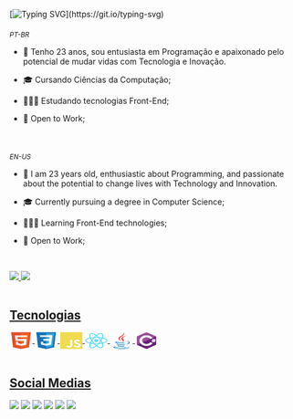 
[![Typing SVG](https://readme-typing-svg.demolab.com?font=Noto+Sans+Japanese&weight=900&size=24&pause=1000&color=4981C8&random=false&width=435&lines=Bem+vindo+(a)!+Meu+nome+%C3%A9+Breno.)](https://git.io/typing-svg)

<sub><em>PT-BR</em></sub>

- 🤵 Tenho 23 anos, sou entusiasta em Programação e apaixonado pelo potencial de mudar vidas com Tecnologia e Inovação.
- 🎓 Cursando Ciências da Computação;
- 👨🏻‍💻 Estudando tecnologias Front-End;
- 💼 Open to Work;

  <br>

<sub><em>EN-US</em></sub>
- 🤵 I am 23 years old, enthusiastic about Programming, and passionate about the potential to change lives with Technology and Innovation.
- 🎓 Currently pursuing a degree in Computer Science;
- 👨🏻‍💻 Learning Front-End technologies;
- 💼 Open to Work;

  <br>
  
<div>
  <a href="https://beacons.ai/cssbreno">
  <img height="180em" src="https://github-readme-stats.vercel.app/api?username=cssbreno&show_icons=true&theme=holi&count_private=truei&include_all_commit"/>
  <img height="180em" src="https://github-readme-stats.vercel.app/api/top-langs/?username=cssbreno&layout=compact&langs_count=12&theme=holi"/>
</div>

<br>

## Tecnologias
<div style="display: inline_block">
  <img align="center" alt="Breno-HTML" height="30" width="40" src="https://raw.githubusercontent.com/devicons/devicon/master/icons/html5/html5-original.svg">
  <img align="center" alt="Breno-CSS" height="30" width="40" src="https://raw.githubusercontent.com/devicons/devicon/master/icons/css3/css3-original.svg">
  <img align="center" alt="Breno-Js" height="30" width="40" src="https://raw.githubusercontent.com/devicons/devicon/master/icons/javascript/javascript-plain.svg">
  <img align="center" alt="Breno-React" height="30" width="40" src="https://raw.githubusercontent.com/devicons/devicon/master/icons/react/react-original.svg">
  <img align="center" alt="Breno-Java" height="30" width="40" src="https://raw.githubusercontent.com/devicons/devicon/master/icons/java/java-original.svg">
  <img align="center" alt="Breno-C#" height="30" width="40" src="https://raw.githubusercontent.com/devicons/devicon/master/icons/csharp/csharp-original.svg">
</div>

<br>

## Social Medias
<div> 
  <a href="https://www.linkedin.com/in/cssbreno" target="_blank"><img src="https://img.shields.io/badge/-LinkedIn-%230077B5?style=for-the-badge&logo=linkedin&logoColor=white" target="_blank"></a> 
  <a href = "mailto:brenoc2001@gmail.com"><img src="https://img.shields.io/badge/-Gmail-%23333?style=for-the-badge&logo=gmail&logoColor=white" target="_blank"></a>
  <a href="https://instagram.com/css_breno" target="_blank"><img src="https://img.shields.io/badge/-Instagram-%23E4405F?style=for-the-badge&logo=instagram&logoColor=white" target="_blank"></a>
  <a href="https://open.spotify.com/user/22zh75err6sgvwz4t33lmgzcy?si=16747dfe30cc4f09" target="_blank"><img src="https://img.shields.io/badge/Spotify-1ED760?style=for-the-badge&logo=spotify&logoColor=white" target="_blank"></a> 
  <a href="https://www.youtube.com/@css_breno" target="_blank"><img src="https://img.shields.io/badge/YouTube-FF0000?style=for-the-badge&logo=youtube&logoColor=white" target="_blank"></a>
  <a href="https://www.twitch.tv/css_breno" target="_blank"><img src="https://img.shields.io/badge/Twitch-9146FF?style=for-the-badge&logo=twitch&logoColor=white" target="_blank"></a> 
  
</div>
